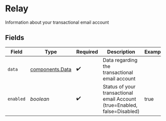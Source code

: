 # Relay

Information about your transactional email account


## Fields

| Field                                                                     | Type                                                                      | Required                                                                  | Description                                                               | Example                                                                   |
| ------------------------------------------------------------------------- | ------------------------------------------------------------------------- | ------------------------------------------------------------------------- | ------------------------------------------------------------------------- | ------------------------------------------------------------------------- |
| `data`                                                                    | [components.Data](../../models/components/data.md)                        | :heavy_check_mark:                                                        | Data regarding the transactional email account                            |                                                                           |
| `enabled`                                                                 | *boolean*                                                                 | :heavy_check_mark:                                                        | Status of your transactional email Account (true=Enabled, false=Disabled) | true                                                                      |